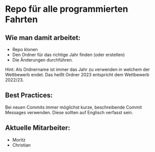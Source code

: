 # Repo für alle programmierten Fahrten
## Wie man damit arbeitet:
  - Repo klonen
  - Den Ordner für das richtige Jahr finden (oder erstellen)
  - Die Änderungen durchführen.

Hint: Als Ordnername ist immer das Jahr zu verwenden in welchem der Wettbewerb endet. Das heißt Ordner 2023 entspricht dem Wettbewerb 2022/23.
## Best Practices:
Bei neuen Commits immer möglichst kurze, beschreibende Commit Messages verwenden. Diese sollten auf Englisch verfasst sein.
## Aktuelle Mitarbeiter:
  - Moritz
  - Christian